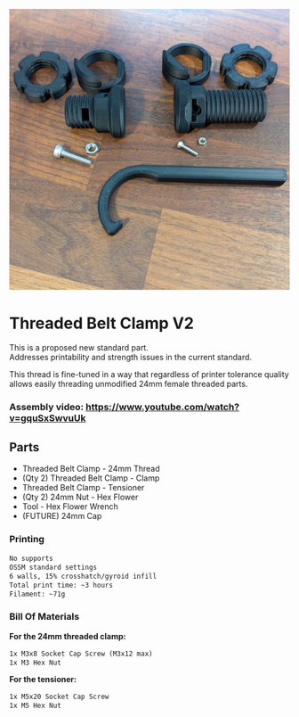 ![](Images/Overview.jpg)

# Threaded Belt Clamp V2

This is a proposed new standard part.  
Addresses printability and strength issues in the current standard.  

This thread is fine-tuned in a way that regardless of printer tolerance quality allows easily threading unmodified 24mm female threaded parts.


### Assembly video: https://www.youtube.com/watch?v=gquSxSwvuUk

## Parts

- Threaded Belt Clamp - 24mm Thread
- (Qty 2) Threaded Belt Clamp - Clamp  
- Threaded Belt Clamp - Tensioner
- (Qty 2) 24mm Nut - Hex Flower
- Tool - Hex Flower Wrench
- (FUTURE) 24mm Cap

### Printing

    No supports  
    OSSM standard settings  
    6 walls, 15% crosshatch/gyroid infill  
    Total print time: ~3 hours  
    Filament: ~71g

### Bill Of Materials

**For the 24mm threaded clamp:**

    1x M3x8 Socket Cap Screw (M3x12 max)
    1x M3 Hex Nut

**For the tensioner:**  

    1x M5x20 Socket Cap Screw
    1x M5 Hex Nut

